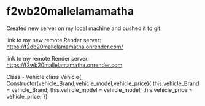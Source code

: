 # f2wb20mallelamamatha

Created new server on my local machine and pushed it to git.

link to my new remote Render server: https://f2db20mallelamamatha.onrender.com/

link to my remote Render server: https://f2wb20mallelamamatha.onrender.com

Class - Vehicle class Vehicle{ Constructor(vehicle_Brand,vehicle_model,vehicle_price){
    this.vehicle_Brand = vehicle_Brand;
    this.vehicle_model = vehicle_model;
    this.vehicle_price = vehicle_price;
}}